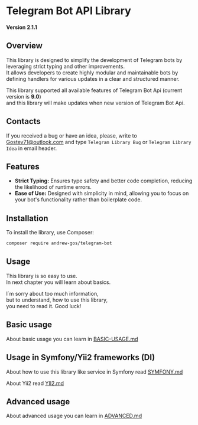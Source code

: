 # Telegram Bot API Library

**Version 2.1.1**

## Overview

This library is designed to simplify the development of Telegram bots by leveraging strict typing and other improvements. \
It allows developers to create highly modular and maintainable bots by defining handlers for various updates in a clear and structured manner.

This library supported all available features of Telegram Bot Api (current version is **9.0**) \
and this library will make updates when new version of Telegram Bot Api.

## Contacts

If you received a bug or have an idea, please, write to [Gostev71@outlook.com](mailto:Gostev71@outlook.com)
and type `Telegram Library Bug` or `Telegram Library Idea` in email header.

## Features

- **Strict Typing:** Ensures type safety and better code completion, reducing the likelihood of runtime errors.
- **Ease of Use:** Designed with simplicity in mind, allowing you to focus on your bot's functionality rather than boilerplate code.

## Installation

To install the library, use Composer:

```sh
composer require andrew-gos/telegram-bot
```

## Usage

This library is so easy to use. \
In next chapter you will learn about basics.

I\`m sorry about too much information, \
but to understand, how to use this library, \
you need to read it. Good luck!

## Basic usage

About basic usage you can learn in [BASIC-USAGE.md](README/BASIC.md)

## Usage in Symfony/Yii2 frameworks (DI)

About how to use this library like service in Symfony read [SYMFONY.md](README/SYMFONY.md)

About Yii2 read [YII2.md](README/YII2.md)

## Advanced usage

About advanced usage you can learn in [ADVANCED.md](README/ADVANCED.md)